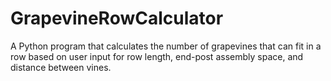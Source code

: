 # GrapevineRowCalculator
A Python program that calculates the number of grapevines that can fit in a row based on user input for row length, end-post assembly space, and distance between vines.
